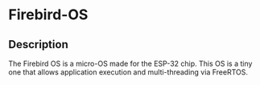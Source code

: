# Firebird-OS

## Description
The Firebird OS is a micro-OS made for the ESP-32 chip. This OS is a tiny one that allows application execution and multi-threading via FreeRTOS.  
